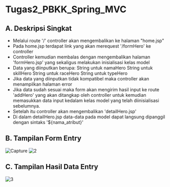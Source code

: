 # Tugas2_PBKK_Spring_MVC

## A. Deskripsi Singkat
- Melalui route '/' controller akan mengembalikan ke halaman "home.jsp"
- Pada home.jsp terdapat link yang akan merequest '/formHero' ke controller
- Controller kemudian membalas dengan mengembalikan halaman 'formHero.jsp' yang sekaligus melakukan inisialisasi kelas model
- Data yang diinputkan berupa:
    String untuk namaHero
    String untuk skillHero
    String untuk raceHero
    String untuk typeHero
- Jika data yang diinputkan tidak kompatibel maka controller akan menampilkan halaman error
- Jika data sudah sesuai maka form akan mengirim hasil input ke route 'addHero' yang akan ditangkap oleh controller untuk kemudian    memasukkan data input kedalam kelas model yang telah diinisialisasi sebelumnya.
- Setelah itu controller akan mengembalikan 'detailHero.jsp'
- Di dalam detailHero.jsp data-data pada model dapat langsung dipanggil dengan sintaks '${nama_atribut}'

## B. Tampilan Form Entry
![Capture](https://user-images.githubusercontent.com/32433590/54902204-57ee9980-4f0b-11e9-8844-874a2523bcf0.PNG)
![2](https://user-images.githubusercontent.com/32433590/54902272-7f456680-4f0b-11e9-8e13-b48883fb58e3.PNG)

## C. Tampilan Hasil Data Entry
![3](https://user-images.githubusercontent.com/32433590/54902301-91270980-4f0b-11e9-89ef-b41fe58a3a81.PNG)
